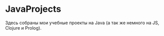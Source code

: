 # JavaProjects
Здесь собраны мои учебные проекты на Java (а так же немного на JS, Clojure и Prolog).

